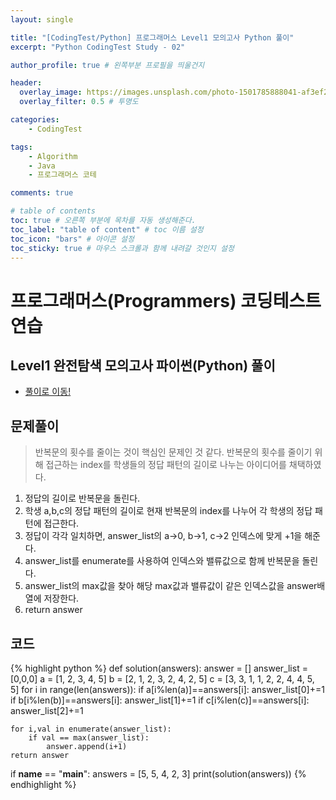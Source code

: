 ```yaml
---
layout: single

title: "[CodingTest/Python] 프로그래머스 Level1 모의고사 Python 풀이"
excerpt: "Python CodingTest Study - 02"

author_profile: true # 왼쪽부분 프로필을 띄울건지

header:
  overlay_image: https://images.unsplash.com/photo-1501785888041-af3ef285b470?ixlib=rb-1.2.1&ixid=eyJhcHBfaWQiOjEyMDd9&auto=format&fit=crop&w=1350&q=80
  overlay_filter: 0.5 # 투명도

categories:
    - CodingTest

tags: 
    - Algorithm
    - Java
    - 프로그래머스 코테

comments: true

# table of contents
toc: true # 오른쪽 부분에 목차를 자동 생성해준다.
toc_label: "table of content" # toc 이름 설정
toc_icon: "bars" # 아이콘 설정
toc_sticky: true # 마우스 스크롤과 함께 내려갈 것인지 설정
---
```


# 프로그래머스(Programmers) 코딩테스트 연습

## Level1 완전탐색 모의고사 파이썬(Python) 풀이

- [풀이로 이동!](https://programmers.co.kr/learn/courses/30/lessons/42840)

## 문제풀이
> 반복문의 횟수를 줄이는 것이 핵심인 문제인 것 같다. 반복문의 횟수를 줄이기 위해 접근하는 index를 학생들의 정답 패턴의 길이로 나누는 아이디어를 채택하였다.


1. 정답의 길이로 반복문을 돌린다.
2. 학생 a,b,c의 정답 패턴의 길이로 현재 반복문의 index를 나누어 각 학생의 정답 패턴에 접근한다.
3. 정답이 각각 일치하면, answer_list의 a->0, b->1, c->2 인덱스에 맞게 +1을 해준다.
4. answer_list를 enumerate를 사용하여 인덱스와 밸류값으로 함께 반복문을 돌린다.
5. answer_list의 max값을 찾아 해당 max값과 밸류값이 같은 인덱스값을 answer배열에 저장한다.
6. return answer


## 코드
{% highlight python %}
def solution(answers):
    answer = []
    answer_list = [0,0,0]
    a = [1, 2, 3, 4, 5]
    b = [2, 1, 2, 3, 2, 4, 2, 5]
    c = [3, 3, 1, 1, 2, 2, 4, 4, 5, 5]
    for i in range(len(answers)):
        if a[i%len(a)]==answers[i]:
            answer_list[0]+=1
        if b[i%len(b)]==answers[i]:
            answer_list[1]+=1
        if c[i%len(c)]==answers[i]:
            answer_list[2]+=1

    for i,val in enumerate(answer_list):
        if val == max(answer_list):
            answer.append(i+1)
    return answer

if __name__ == "__main__":
    answers = [5, 5, 4, 2, 3]
    print(solution(answers))
{% endhighlight %}